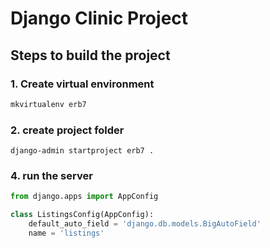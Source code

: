 # Django Clinic Project

## Steps to build the project

### 1. Create virtual environment

```bash
mkvirtualenv erb7
```

### 2. create project folder

```hash
django-admin startproject erb7 .
```

### 4. run the server

```py
from django.apps import AppConfig

class ListingsConfig(AppConfig):
    default_auto_field = 'django.db.models.BigAutoField'
    name = 'listings'


